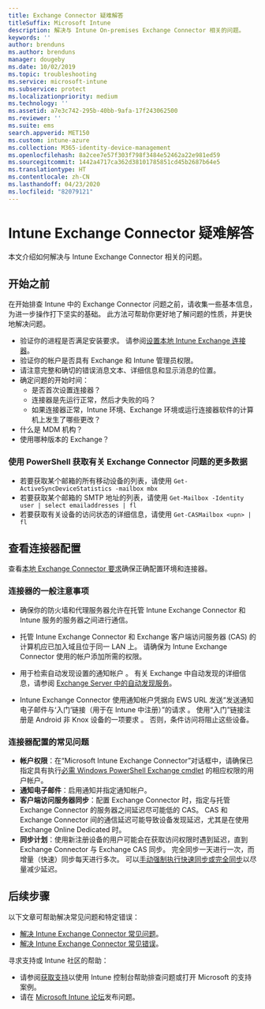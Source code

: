 ```yaml
---
title: Exchange Connector 疑难解答
titleSuffix: Microsoft Intune
description: 解决与 Intune On-premises Exchange Connector 相关的问题。
keywords: ''
author: brenduns
ms.author: brenduns
manager: dougeby
ms.date: 10/02/2019
ms.topic: troubleshooting
ms.service: microsoft-intune
ms.subservice: protect
ms.localizationpriority: medium
ms.technology: ''
ms.assetid: a7e3c742-295b-40bb-9afa-17f243062500
ms.reviewer: ''
ms.suite: ems
search.appverid: MET150
ms.custom: intune-azure
ms.collection: M365-identity-device-management
ms.openlocfilehash: 8a2cee7e57f303f798f3484e52462a22e981ed59
ms.sourcegitcommit: 1442a4717ca362d38101785851cd45b2687b64e5
ms.translationtype: HT
ms.contentlocale: zh-CN
ms.lasthandoff: 04/23/2020
ms.locfileid: "82079121"
---
```

# <a name="troubleshoot-the-intune-exchange-connector"></a>Intune Exchange Connector 疑难解答

本文介绍如何解决与 Intune Exchange Connector 相关的问题。

## <a name="before-you-start"></a>开始之前

在开始排查 Intune 中的 Exchange Connector 问题之前，请收集一些基本信息，为进一步操作打下坚实的基础。 此方法可帮助你更好地了解问题的性质，并更快地解决问题。

- 验证你的进程是否满足安装要求。 请参阅[设置本地 Intune Exchange 连接器](exchange-connector-install.md)。
- 验证你的帐户是否具有 Exchange 和 Intune 管理员权限。
- 请注意完整和确切的错误消息文本、详细信息和显示消息的位置。
- 确定问题的开始时间： 
  - 是否首次设置连接器？ 
  - 连接器是先运行正常，然后才失败的吗？
  - 如果连接器正常，Intune 环境、Exchange 环境或运行连接器软件的计算机上发生了哪些更改？
- 什么是 MDM 机构？
- 使用哪种版本的 Exchange？

### <a name="use-powershell-to-get-more-data-on-exchange-connector-issues"></a>使用 PowerShell 获取有关 Exchange Connector 问题的更多数据

- 若要获取某个邮箱的所有移动设备的列表，请使用 `Get-ActiveSyncDeviceStatistics -mailbox mbx`
- 若要获取某个邮箱的 SMTP 地址的列表，请使用 `Get-Mailbox -Identity user | select emailaddresses | fl`
- 若要获取有关设备的访问状态的详细信息，请使用 `Get-CASMailbox <upn> | fl`

## <a name="review-the-connector-configuration"></a>查看连接器配置

查看[本地 Exchange Connector 要求](exchange-connector-install.md#intune-exchange-connector-requirements)确保正确配置环境和连接器。 

### <a name="general-considerations-for-the-connector"></a>连接器的一般注意事项

- 确保你的防火墙和代理服务器允许在托管 Intune Exchange Connector 和 Intune 服务的服务器之间进行通信。

- 托管 Intune Exchange Connector 和 Exchange 客户端访问服务器 (CAS) 的计算机应已加入域且位于同一 LAN 上。 请确保为 Intune Exchange Connector 使用的帐户添加所需的权限。

- 用于检索自动发现设置的通知帐户  。 有关 Exchange 中自动发现的详细信息，请参阅 [Exchange Server 中的自动发现服务](https://docs.microsoft.com/exchange/architecture/client-access/autodiscover?view=exchserver-2016)。

- Intune Exchange Connector 使用通知帐户凭据向 EWS URL 发送“发送通知电子邮件与‘入门’链接（用于在 Intune 中注册）”的请求  。 使用“入门”链接注册是 Android 非 Knox 设备的一项要求  。 否则，条件访问将阻止这些设备。

### <a name="common-issues-for-connector-configurations"></a>连接器配置的常见问题

- **帐户权限**：在“Microsoft Intune Exchange Connector”对话框中，请确保已指定具有执行[必需 Windows PowerShell Exchange cmdlet](exchange-connector-install.md#exchange-cmdlet-requirements) 的相应权限的用户帐户。
- **通知电子邮件**：启用通知并指定通知帐户。
- **客户端访问服务器同步**：配置 Exchange Connector 时，指定与托管 Exchange Connector 的服务器之间延迟尽可能低的 CAS。 CAS 和 Exchange Connector 间的通信延迟可能导致设备发现延迟，尤其是在使用 Exchange Online Dedicated 时。
- **同步计划**：使用新注册设备的用户可能会在获取访问权限时遇到延迟，直到 Exchange Connector 与 Exchange CAS 同步。 完全同步一天进行一次，而增量（快速）同步每天进行多次。 可以[手动强制执行快速同步或完全同步](exchange-connector-install.md#manually-force-a-quick-sync-or-full-sync)以尽量减少延迟。

## <a name="next-steps"></a>后续步骤
以下文章可帮助解决常见问题和特定错误：

- [解决 Intune Exchange Connector 常见问题](troubleshoot-exchange-connector-common-problems.md)。
- [解决 Intune Exchange Connector 常见错误](troubleshoot-exchange-connector-common-errors.md)。

寻求支持或 Intune 社区的帮助：

- 请参阅[获取支持](../fundamentals/get-support.md)以使用 Intune 控制台帮助排查问题或打开 Microsoft 的支持案例。 
- 请在 [Microsoft Intune 论坛](https://social.technet.microsoft.com/Forums/en-US/home?forum=microsoftintuneprod)发布问题。  
